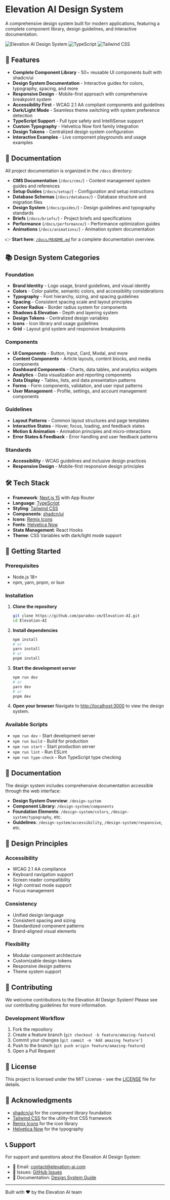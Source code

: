 # Elevation AI Design System

A comprehensive design system built for modern applications, featuring a complete component library, design guidelines, and interactive documentation.

![Elevation AI Design System](https://img.shields.io/badge/Next.js-15.5.0-black?style=for-the-badge&logo=next.js)
![TypeScript](https://img.shields.io/badge/TypeScript-5.0-blue?style=for-the-badge&logo=typescript)
![Tailwind CSS](https://img.shields.io/badge/Tailwind_CSS-3.4-38B2AC?style=for-the-badge&logo=tailwind-css)

## 🚀 Features

- **Complete Component Library** - 50+ reusable UI components built with shadcn/ui
- **Design System Documentation** - Interactive guides for colors, typography, spacing, and more
- **Responsive Design** - Mobile-first approach with comprehensive breakpoint system
- **Accessibility First** - WCAG 2.1 AA compliant components and guidelines
- **Dark/Light Mode** - Seamless theme switching with system preference detection
- **TypeScript Support** - Full type safety and IntelliSense support
- **Custom Typography** - Helvetica Now font family integration
- **Design Tokens** - Centralized design system configuration
- **Interactive Examples** - Live component playgrounds and usage examples

## 📖 Documentation

All project documentation is organized in the `/docs` directory:

- **CMS Documentation** (`/docs/cms/`) - Content management system guides and references
- **Setup Guides** (`/docs/setup/`) - Configuration and setup instructions  
- **Database Schemas** (`/docs/database/`) - Database structure and migration files
- **Design System** (`/docs/guides/`) - Design guidelines and typography standards
- **Briefs** (`/docs/briefs/`) - Project briefs and specifications
- **Performance** (`/docs/performance/`) - Performance optimization guides
- **Animations** (`/docs/animations/`) - Animation system documentation

👉 **Start here**: [`/docs/README.md`](./docs/README.md) for a complete documentation overview.

## 📚 Design System Categories

### Foundation
- **Brand Identity** - Logo usage, brand guidelines, and visual identity
- **Colors** - Color palette, semantic colors, and accessibility considerations
- **Typography** - Font hierarchy, sizing, and spacing guidelines
- **Spacing** - Consistent spacing scale and layout principles
- **Corner Radius** - Border radius system for components
- **Shadows & Elevation** - Depth and layering system
- **Design Tokens** - Centralized design variables
- **Icons** - Icon library and usage guidelines
- **Grid** - Layout grid system and responsive breakpoints

### Components
- **UI Components** - Button, Input, Card, Modal, and more
- **Content Components** - Article layouts, content blocks, and media components
- **Dashboard Components** - Charts, data tables, and analytics widgets
- **Analytics** - Data visualization and reporting components
- **Data Display** - Tables, lists, and data presentation patterns
- **Forms** - Form components, validation, and user input patterns
- **User Management** - Profile, settings, and account management components

### Guidelines
- **Layout Patterns** - Common layout structures and page templates
- **Interactive States** - Hover, focus, loading, and feedback states
- **Motion & Animation** - Animation principles and micro-interactions
- **Error States & Feedback** - Error handling and user feedback patterns

### Standards
- **Accessibility** - WCAG guidelines and inclusive design practices
- **Responsive Design** - Mobile-first responsive design principles

## 🛠️ Tech Stack

- **Framework**: [Next.js 15](https://nextjs.org/) with App Router
- **Language**: [TypeScript](https://www.typescriptlang.org/)
- **Styling**: [Tailwind CSS](https://tailwindcss.com/)
- **Components**: [shadcn/ui](https://ui.shadcn.com/)
- **Icons**: [Remix Icons](https://remixicon.com/)
- **Fonts**: [Helvetica Now](https://www.monotype.com/fonts/helvetica-now)
- **State Management**: React Hooks
- **Theme**: CSS Variables with dark/light mode support

## 🚀 Getting Started

### Prerequisites

- Node.js 18+ 
- npm, yarn, pnpm, or bun

### Installation

1. **Clone the repository**
   ```bash
   git clone https://github.com/paradox-cm/Elevation-AI.git
   cd Elevation-AI
   ```

2. **Install dependencies**
   ```bash
   npm install
   # or
   yarn install
   # or
   pnpm install
   ```

3. **Start the development server**
   ```bash
   npm run dev
   # or
   yarn dev
   # or
   pnpm dev
   ```

4. **Open your browser**
   Navigate to [http://localhost:3000](http://localhost:3000) to view the design system.

### Available Scripts

- `npm run dev` - Start development server
- `npm run build` - Build for production
- `npm run start` - Start production server
- `npm run lint` - Run ESLint
- `npm run type-check` - Run TypeScript type checking

## 📖 Documentation

The design system includes comprehensive documentation accessible through the web interface:

- **Design System Overview**: `/design-system`
- **Component Library**: `/design-system/components`
- **Foundation Elements**: `/design-system/colors`, `/design-system/typography`, etc.
- **Guidelines**: `/design-system/accessibility`, `/design-system/responsive`, etc.

## 🎨 Design Principles

### Accessibility
- WCAG 2.1 AA compliance
- Keyboard navigation support
- Screen reader compatibility
- High contrast mode support
- Focus management

### Consistency
- Unified design language
- Consistent spacing and sizing
- Standardized component patterns
- Brand-aligned visual elements

### Flexibility
- Modular component architecture
- Customizable design tokens
- Responsive design patterns
- Theme system support

## 🤝 Contributing

We welcome contributions to the Elevation AI Design System! Please see our contributing guidelines for more information.

### Development Workflow

1. Fork the repository
2. Create a feature branch (`git checkout -b feature/amazing-feature`)
3. Commit your changes (`git commit -m 'Add amazing feature'`)
4. Push to the branch (`git push origin feature/amazing-feature`)
5. Open a Pull Request

## 📄 License

This project is licensed under the MIT License - see the [LICENSE](LICENSE) file for details.

## 🙏 Acknowledgments

- [shadcn/ui](https://ui.shadcn.com/) for the component library foundation
- [Tailwind CSS](https://tailwindcss.com/) for the utility-first CSS framework
- [Remix Icons](https://remixicon.com/) for the icon library
- [Helvetica Now](https://www.monotype.com/fonts/helvetica-now) for the typography

## 📞 Support

For support and questions about the Elevation AI Design System:

- 📧 Email: [contact@elevation-ai.com](mailto:contact@elevation-ai.com)
- 🐛 Issues: [GitHub Issues](https://github.com/paradox-cm/Elevation-AI/issues)
- 📖 Documentation: [Design System Guide](./DESIGN_SYSTEM_GUIDE.md)

---

Built with ❤️ by the Elevation AI team
